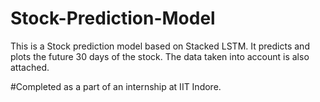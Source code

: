 # Stock-Prediction-Model

This is a Stock prediction model based on Stacked LSTM.
It predicts and plots the future 30 days of the stock.
The data taken into account is also attached.

#Completed as a part of an internship at IIT Indore.
